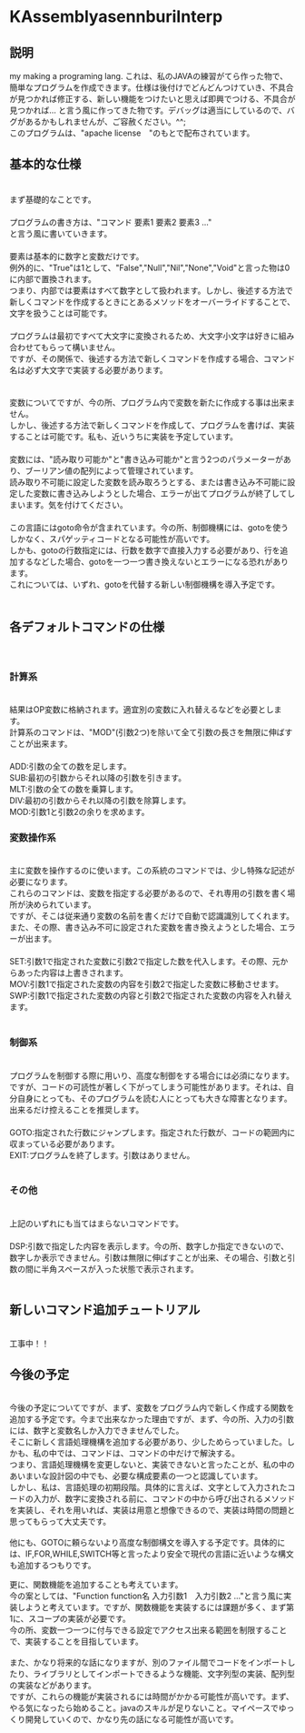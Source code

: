 # KAssemblyasennburiInterp
## 説明
my making a programing lang.
これは、私のJAVAの練習がてら作った物で、簡単なプログラムを作成できます。仕様は後付けでどんどんつけていき、不具合が見つかれば修正する、新しい機能をつけたいと思えば即興でつける、不具合が見つかれば...
と言う風に作ってきた物です。デバッグは適当にしているので、バグがあるかもしれませんが、ご容赦ください。^^;<br>
このプログラムは、"apache license　"のもとで配布されています。
<br>
## 基本的な仕様
　<br>
まず基礎的なことです。<br>
　<br>
プログラムの書き方は、"コマンド 要素1 要素2 要素3 ..."<br>
と言う風に書いていきます。<br>
　<br>
要素は基本的に数字と変数だけです。<br>
例外的に、"True"は1として、"False","Null","Nil","None","Void"と言った物は0に内部で置換されます。<br>
つまり、内部では要素はすべて数字として扱われます。しかし、後述する方法で新しくコマンドを作成するときにとあるメソッドをオーバーライドすることで、文字を扱うことは可能です。<br>
　<br>
プログラムは最初ですべて大文字に変換されるため、大文字小文字は好きに組み合わせてもらって構いません。<br>
ですが、その関係で、後述する方法で新しくコマンドを作成する場合、コマンド名は必ず大文字で実装する必要があります。<br>
<br>
　<br>
変数についてですが、今の所、プログラム内で変数を新たに作成する事は出来ません。<br>
しかし、後述する方法で新しくコマンドを作成して、プログラムを書けば、実装することは可能です。私も、近いうちに実装を予定しています。<br>
　<br>
変数には、"読み取り可能か"と"書き込み可能か"と言う2つのパラメーターがあり、ブーリアン値の配列によって管理されています。<br>
読み取り不可能に設定した変数を読み取ろうとする、または書き込み不可能に設定した変数に書き込みしようとした場合、エラーが出てプログラムが終了してしまいます。気を付けてください。<br>
　<br>
この言語にはgoto命令が含まれています。今の所、制御機構には、gotoを使うしかなく、スパゲッティコードとなる可能性が高いです。<br>
しかも、gotoの行数指定には、行数を数字で直接入力する必要があり、行を追加するなどした場合、gotoを一つ一つ書き換えないとエラーになる恐れがあります。<br>
これについては、いずれ、gotoを代替する新しい制御機構を導入予定です。<br>
　<br>
## 各デフォルトコマンドの仕様
　<br>
### 計算系
　<br>
結果はOP変数に格納されます。適宜別の変数に入れ替えるなどを必要とします。<br>
計算系のコマンドは、"MOD"(引数2つ)を除いて全て引数の長さを無限に伸ばすことが出来ます。<br>
　<br>
ADD:引数の全ての数を足します。<br>
SUB:最初の引数からそれ以降の引数を引きます。<br>
MLT:引数の全ての数を乗算します。<br>
DIV:最初の引数からそれ以降の引数を除算します。<br>
MOD:引数1と引数2の余りを求めます。<ber>
<br>
### 変数操作系
　<br>
主に変数を操作するのに使います。この系統のコマンドでは、少し特殊な記述が必要になります。<br>
これらのコマンドは、変数を指定する必要があるので、それ専用の引数を書く場所が決められています。<br>
ですが、そこは従来通り変数の名前を書くだけで自動で認識識別してくれます。<br>
また、その際、書き込み不可に設定された変数を書き換えようとした場合、エラーが出ます。<br>
　<br>
SET:引数1で指定された変数に引数2で指定した数を代入します。その際、元からあった内容は上書きされます。<br>
MOV:引数1で指定された変数の内容を引数2で指定した変数に移動させます。<br>
SWP:引数1で指定された変数の内容と引数2で指定された変数の内容を入れ替えます。<br>
<br>
### 制御系
　<br>
プログラムを制御する際に用いり、高度な制御をする場合には必須になります。<br>
ですが、コードの可読性が著しく下がってしまう可能性があります。それは、自分自身にとっても、そのプログラムを読む人にとっても大きな障害となります。出来るだけ控えることを推奨します。<br>
　<br>
GOTO:指定された行数にジャンプします。指定された行数が、コードの範囲内に収まっている必要があります。<br>
EXIT:プログラムを終了します。引数はありません。<br>
<br>
### その他
　<br>
上記のいずれにも当てはまらないコマンドです。<br>
　<br>
DSP:引数で指定した内容を表示します。今の所、数字しか指定できないので、数字しか表示できません。引数は無限に伸ばすことが出来、その場合、引数と引数の間に半角スペースが入った状態で表示されます。<br>
 <br>
 ## 新しいコマンド追加チュートリアル
<br>
 工事中！！
 <br>
 
 ## 今後の予定
 
<br>
 今後の予定についてですが、まず、変数をプログラム内で新しく作成する関数を追加する予定です。今まで出来なかった理由ですが、まず、今の所、入力の引数には、数字と変数名しか入力できませんでした。<br>
 そこに新しく言語処理機構を追加する必要があり、少しためらっていました。しかも、私の中では、コマンドは、コマンドの中だけで解決する。<br>
 つまり、言語処理機構を変更しないと、実装できないと言ったことが、私の中のあいまいな設計図の中でも、必要な構成要素の一つと認識しています。<br>
 しかし、私は、言語処理の初期段階。具体的に言えば、文字として入力されたコードの入力が、数字に変換される前に、コマンドの中から呼び出されるメソッドを実装し、それを用いれば、実装は用意と想像できるので、実装は時間の問題と思ってもらって大丈夫です。<br>
 <br>
 他にも、GOTOに頼らないより高度な制御構文を導入する予定です。具体的には、IF,FOR,WHILE,SWITCH等と言ったより安全で現代の言語に近いような構文も追加するつもりです。<br>
 
 更に、関数機能を追加することも考えています。<br>
 今の案としては、"Function function名 入力引数1　入力引数2 ..."と言う風に実装しようと考えています。ですが、関数機能を実装するには課題が多く、まず第1に、スコープの実装が必要です。<br>
 今の所、変数一つ一つに付与できる設定でアクセス出来る範囲を制限することで、実装することを目指しています。<br>
 <br>
 また、かなり将来的な話になりますが、別のファイル間でコードをインポートしたり、ライブラリとしてインポートできるような機能、文字列型の実装、配列型の実装などがあります。<br>
 ですが、これらの機能が実装されるには時間がかかる可能性が高いです。まず、やる気になったら始めること。javaのスキルが足りないこと。マイペースでゆっくり開発していくので、かなり先の話になる可能性が高いです。<br>

